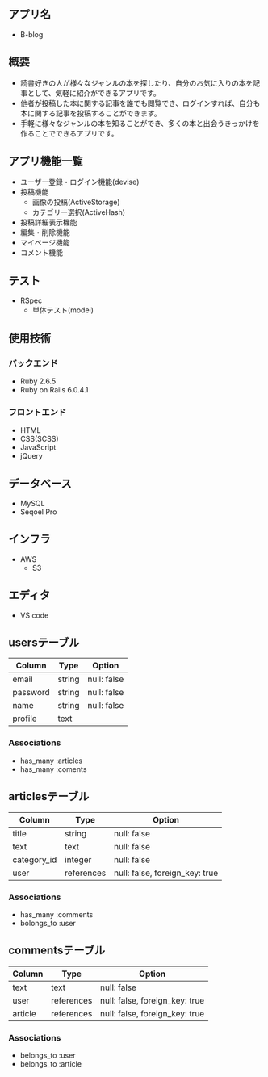 ## アプリ名

* B-blog

## 概要

* 読書好きの人が様々なジャンルの本を探したり、自分のお気に入りの本を記事として、気軽に紹介ができるアプリです。
* 他者が投稿した本に関する記事を誰でも閲覧でき、ログインすれば、自分も本に関する記事を投稿することができます。
* 手軽に様々なジャンルの本を知ることができ、多くの本と出会うきっかけを作ることでできるアプリです。

## アプリ機能一覧

* ユーザー登録・ログイン機能(devise)
* 投稿機能
  * 画像の投稿(ActiveStorage)
  * カテゴリー選択(ActiveHash)
* 投稿詳細表示機能
* 編集・削除機能
* マイページ機能
* コメント機能

## テスト

* RSpec
  * 単体テスト(model)

## 使用技術

### バックエンド

* Ruby 2.6.5
* Ruby on Rails 6.0.4.1

### フロントエンド

* HTML
* CSS(SCSS)
* JavaScript
* jQuery

## データベース

* MySQL
* Seqoel Pro

## インフラ

* AWS
  * S3

## エディタ

* VS code

## usersテーブル

| Column                | Type                   | Option                   |
| ----------------------| -----------------------| -------------------------|
| email                 | string                 | null: false              |
| password              | string                 | null: false              |
| name                  | string                 | null: false              |
| profile               | text                   |                          |

### Associations

- has_many :articles
- has_many :coments

## articlesテーブル

| Column                | Type                   | Option                         |
| ----------------------| -----------------------| -------------------------------|
| title                 | string                 | null: false                    |
| text                  | text                   | null: false                    |
| category_id           | integer                | null: false                    |
| user                  | references             | null: false, foreign_key: true |

### Associations

- has_many :comments
- bolongs_to :user

## commentsテーブル

| Column                | Type                   | Option                         |
| ----------------------| -----------------------| -------------------------------|
| text                  | text                   | null: false                    |
| user                  | references             | null: false, foreign_key: true |
| article               | references             | null: false, foreign_key: true |

### Associations

- belongs_to :user
- belongs_to :article